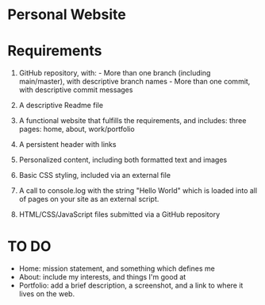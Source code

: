 # Personal Website

# Requirements
  1. GitHub repository, with:
    - More than one branch (including main/master), with descriptive branch names
    - More than one commit, with descriptive commit messages

  2. A descriptive Readme file

  3. A functional website that fulfills the requirements, and includes:
  three pages: home, about, work/portfolio

  4. A persistent header with links

  5. Personalized content, including both formatted text and images

  6. Basic CSS styling, included via an external file

  7. A call to console.log with the string "Hello World" which is loaded into all of pages on your site as an external script.

  8. HTML/CSS/JavaScript files submitted via a GitHub repository

# TO DO
  - Home: mission statement, and something which defines me
  - About: include my interests, and things I'm good at
  - Portfolio: add a brief description, a screenshot, and a link to where it lives on the web.